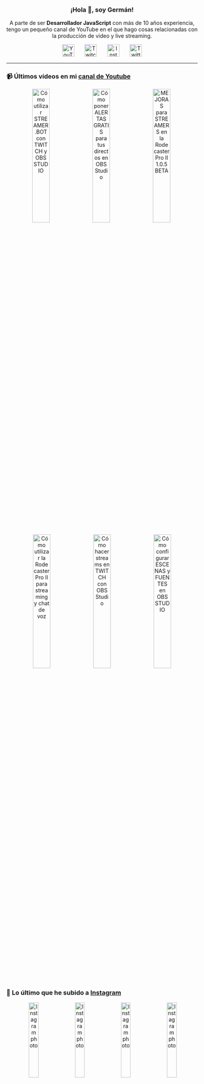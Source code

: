 <p align="center" width="300">
  <h3 align="center">¡Hola 👋, soy Germán!</h3>
</p>

<p align="center">A parte de ser <strong>Desarrollador JavaScript</strong> con más de 10 años experiencia, tengo un pequeño canal de YouTube en el que hago cosas relacionadas con la producción de video y live streaming.</p>

<p align="center">
  <a href="https://youtube.com/@germix" target="blank"><img src="https://cdn.simpleicons.org/youtube/FF0000" alt="YouTube" title="YouTube" width="32px" /></a>
  &#8287;&#8287;&#8287;&#8287;&#8287;
  <a href="https://twitch.tv/germix_tv" target="blank"><img src="https://cdn.simpleicons.org/twitch/9146FF" alt="Twitch" title="Twitch" width="32px" /></a>
  &#8287;&#8287;&#8287;&#8287;&#8287;
  <a href="https://instagram.com/germix_tv" target="blank"><img src="https://cdn.simpleicons.org/instagram/E4405F" alt="Instagram" title="Instagram" width="32px" /></a>
  &#8287;&#8287;&#8287;&#8287;&#8287;
  <a href="https://twitter.com/germix_tv" target="blank"><img src="https://cdn.simpleicons.org/twitter/1DA1F2" alt="Twitter" title="Twitter" width="32px" />
  </a>
</p>

<hr />

<p align="center">
  <h3>📹 Últimos vídeos en mi <a href="https://youtube.com/@germix?sub_confirmation=1" target="blank">canal de Youtube</a></h3>
</p>
<p align="center">&#8287;<a href="https://youtu.be/2AilFoiYnlc" target="blank"><img width="30%" src="https://img.youtube.com/vi/2AilFoiYnlc/mqdefault.jpg" alt="Cómo utilizar STREAMER.BOT con TWITCH y OBS STUDIO" title="Cómo utilizar STREAMER.BOT con TWITCH y OBS STUDIO" /></a>  &#8287;<a href="https://youtu.be/3EUPLZjGjkY" target="blank"><img width="30%" src="https://img.youtube.com/vi/3EUPLZjGjkY/mqdefault.jpg" alt="Cómo poner ALERTAS GRATIS para tus directos en OBS Studio" title="Cómo poner ALERTAS GRATIS para tus directos en OBS Studio" /></a>  &#8287;<a href="https://youtu.be/3mLzME7gODA" target="blank"><img width="30%" src="https://img.youtube.com/vi/3mLzME7gODA/mqdefault.jpg" alt="MEJORAS para STREAMERS en la Rodecaster Pro II 1.0.5 BETA" title="MEJORAS para STREAMERS en la Rodecaster Pro II 1.0.5 BETA" /></a>  &#8287;<a href="https://youtu.be/8784wBhHpVo" target="blank"><img width="30%" src="https://img.youtube.com/vi/8784wBhHpVo/mqdefault.jpg" alt="Cómo utilizar la Rodecaster Pro II para streaming y chat de voz" title="Cómo utilizar la Rodecaster Pro II para streaming y chat de voz" /></a>  &#8287;<a href="https://youtu.be/L-Fe5wee3uM" target="blank"><img width="30%" src="https://img.youtube.com/vi/L-Fe5wee3uM/mqdefault.jpg" alt="Cómo hacer streams en TWITCH con OBS Studio" title="Cómo hacer streams en TWITCH con OBS Studio" /></a>  &#8287;<a href="https://youtu.be/TjLFIa8oTSs" target="blank"><img width="30%" src="https://img.youtube.com/vi/TjLFIa8oTSs/mqdefault.jpg" alt="Cómo configurar ESCENAS y FUENTES en OBS STUDIO" title="Cómo configurar ESCENAS y FUENTES en OBS STUDIO" /></a></p>

<p align="center">
  <h3>📸 Lo último que he subido a <a href="https://instagram.com/germix_tv" target="blank">Instagram</a></h3>
</p>
<p align="center">&#8287;<a href='https://instagram.com/p/CxvuAHZt94G' target='_blank'><img width='22.5%' src='https://instagram.fkiv8-1.fna.fbcdn.net/v/t51.2885-15/384820735_1005010627388741_6727867286685301632_n.jpg?stp=dst-jpg_e15_fr_p1080x1080&_nc_ht=instagram.fkiv8-1.fna.fbcdn.net&_nc_cat=105&_nc_ohc=LiH5gh-f0g8AX--Gnn1&edm=APU89FABAAAA&ccb=7-5&oh=00_AfBi8wClRbfoCad8UBtNFXJgOCJvfNHq1tW_mPLo17v_YA&oe=651A96A7&_nc_sid=bc0c2c' alt='Instagram photo' /></a>  &#8287;<a href='https://instagram.com/p/CxtdtolRYvp' target='_blank'><img width='22.5%' src='https://instagram.fkiv8-1.fna.fbcdn.net/v/t51.2885-15/383833702_332766356081854_4292598565786079073_n.jpg?stp=dst-jpg_e15_fr_p1080x1080&_nc_ht=instagram.fkiv8-1.fna.fbcdn.net&_nc_cat=110&_nc_ohc=lP53bjbB_UQAX94UhhV&edm=APU89FABAAAA&ccb=7-5&oh=00_AfCbY6cxBGEBlAddpVt3ubzQLWEAaAyJNjv1x_9JZDyw9w&oe=651AB461&_nc_sid=bc0c2c' alt='Instagram photo' /></a>  &#8287;<a href='https://instagram.com/p/Cxq2OsqNILP' target='_blank'><img width='22.5%' src='https://instagram.fkiv8-1.fna.fbcdn.net/v/t51.2885-15/382702730_2562546000576156_8441172696027902390_n.jpg?stp=dst-jpg_e15_fr_p1080x1080&_nc_ht=instagram.fkiv8-1.fna.fbcdn.net&_nc_cat=100&_nc_ohc=EtxCCqqWxAcAX-924Qo&edm=APU89FABAAAA&ccb=7-5&oh=00_AfA4LhKF37E3zlIl9wGx3oAzcVEwfatB8y1RMA1fB9EZRA&oe=651B055A&_nc_sid=bc0c2c' alt='Instagram photo' /></a>  &#8287;<a href='https://instagram.com/p/Cxlxoh3NyWS' target='_blank'><img width='22.5%' src='https://instagram.fkiv8-1.fna.fbcdn.net/v/t51.2885-15/382717151_1640351209708007_2810377516422796081_n.jpg?stp=dst-jpg_e15_fr_p1080x1080&_nc_ht=instagram.fkiv8-1.fna.fbcdn.net&_nc_cat=111&_nc_ohc=Vz-i_eYqz6QAX-y_Ty9&edm=APU89FABAAAA&ccb=7-5&oh=00_AfBpcrp-Qsla5bfFY5TAj8fuZPv7X8LHRrvr-xZAW7xxag&oe=651A8E50&_nc_sid=bc0c2c' alt='Instagram photo' /></a></p>